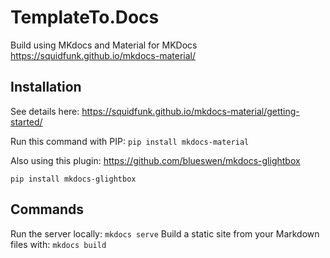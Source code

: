 # TemplateTo.Docs

Build using MKdocs and Material for MKDocs https://squidfunk.github.io/mkdocs-material/

## Installation
See details here: https://squidfunk.github.io/mkdocs-material/getting-started/

Run this command with PIP:
```pip install mkdocs-material```

Also using this plugin: https://github.com/blueswen/mkdocs-glightbox 

```pip install mkdocs-glightbox```

## Commands

Run the server locally:
`mkdocs serve`
Build a static site from your Markdown files with:
`mkdocs build`
